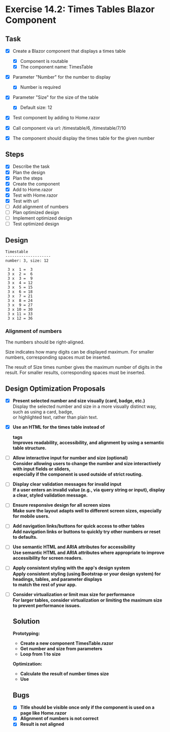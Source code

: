 # Exercise 14.2: Times Tables Blazor Component

## Task
- [x] Create a Blazor component that displays a times table
  - [x] Component is routable
  - [x] The component name: TimesTable
- [x] Parameter "Number" for the number to display
  - [x] Number is required
- [x] Parameter "Size" for the size of the table
  - [x] Default size: 12

- [x] Test component by adding to Home.razor
- [x] Call component via url: /timestable/6, /timestable/7/10

- [x] The component should display the times table for the given number

## Steps
- [X] Describe the task
- [X] Plan the design
- [x] Plan the steps
- [x] Create the component
- [x] Add to Home.razor
- [x] Test with Home.razor
- [x] Test with url
- [ ] Add alignment of numbers
- [ ] Plan optimized design
- [ ] Implement optimized design
- [ ] Test optimized design

## Design

``` text
Timestable
--------------------
number: 3, size: 12

 3 x  1 =  3
 3 x  2 =  6
 3 x  3 =  9
 3 x  4 = 12
 3 x  5 = 15
 3 x  6 = 18
 3 x  7 = 21
 3 x  8 = 24
 3 x  9 = 27
 3 x 10 = 30
 3 x 11 = 33
 3 x 12 = 36
```

### Alignment of numbers
The numbers should be right-aligned.

Size indicates how many digits can be displayed maximum.
For smaller numbers, corresponding spaces must be inserted.

The result of Size times number gives the maximum number of digits in the result.
For smaller results, corresponding spaces must be inserted.

## Design Optimization Proposals

- [x] **Present selected number and size visually (card, badge, etc.)**  
  Display the selected number and size in a more visually distinct way, such as using a card, badge,  
  or highlighted text, rather than plain text.

- [x] **Use an HTML <table> for the times table instead of <p> tags**  
  Improves readability, accessibility, and alignment by using a semantic table structure.

- [ ] **Allow interactive input for number and size (optional)**  
  Consider allowing users to change the number and size interactively with input fields or sliders,  
  especially if the component is used outside of strict routing.

- [ ] **Display clear validation messages for invalid input**  
  If a user enters an invalid value (e.g., via query string or input), display a clear, styled validation message.

- [ ] **Ensure responsive design for all screen sizes**  
  Make sure the layout adapts well to different screen sizes, especially for mobile users.

- [ ] **Add navigation links/buttons for quick access to other tables**  
  Add navigation links or buttons to quickly try other numbers or reset to defaults.

- [ ] **Use semantic HTML and ARIA attributes for accessibility**  
  Use semantic HTML and ARIA attributes where appropriate to improve accessibility for screen readers.

- [ ] **Apply consistent styling with the app's design system**  
  Apply consistent styling (using Bootstrap or your design system) for headings, tables, and parameter displays  
  to match the rest of your app.

- [ ] **Consider virtualization or limit max size for performance**  
  For larger tables, consider virtualization or limiting the maximum size to prevent performance issues.

## Solution
Prototyping:
- Create a new component TimesTable.razor
- Get number and size from parameters
- Loop from 1 to size

Optimization:
- Calculate the result of number times size
- Use

## Bugs
- [X] Title should be visible once only if the component is used on a page like Home.razor
- [x] Alignment of numbers is not correct
- [x] Result is not aligned